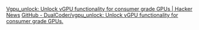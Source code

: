 
[Vgpu_unlock: Unlock vGPU functionality for consumer grade GPUs | Hacker News](https://news.ycombinator.com/item?id=26754351)
[GitHub - DualCoder/vgpu_unlock: Unlock vGPU functionality for consumer grade GPUs.](https://github.com/DualCoder/vgpu_unlock)
